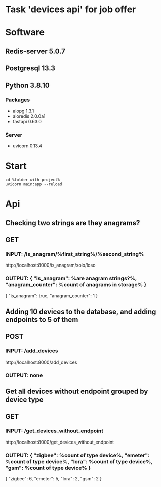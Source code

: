 # Task 'devices api' for job offer

# Software

## Redis-server 5.0.7
## Postgresql 13.3
## Python 3.8.10
### Packages
- aiopg 1.3.1 
- aioredis 2.0.0a1
- fastapi 0.63.0
### Server
- uvicorn 0.13.4

# Start
```
cd %folder with project%
uvicorn main:app --reload
```

# Api
## Checking two strings are they anagrams?
## GET 
### INPUT: /is_anagram/%first_string%/%second_string%
http://localhost:8000/is_anagram/solo/loso
### OUTPUT: { "is_anagram": %are anagram strings?%, "anagram_counter": %count of anagrams in storage% }
{ "is_anagram": true, "anagram_counter": 1 }

## Adding 10 devices to the database, and adding endpoints to 5 of them
## POST 
### INPUT: /add_devices
http://localhost:8000/add_devices
### OUTPUT: none 

## Get all devices without endpoint grouped by device type
## GET 
### INPUT: /get_devices_without_endpoint
http://localhost:8000/get_devices_without_endpoint
### OUTPUT: { "zigbee": %count of type device%, "emeter": %count of type device%, "lora": %count of type device%, "gsm": %count of type device% }
{
  "zigbee": 6,
  "emeter": 5,
  "lora": 2,
  "gsm": 2
}




